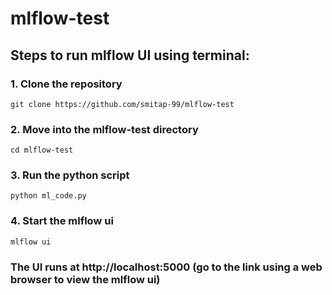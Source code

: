 # mlflow-test
## Steps to run mlflow UI using terminal:     
### 1. Clone the repository
    git clone https://github.com/smitap-99/mlflow-test      
### 2. Move into the mlflow-test directory     
    cd mlflow-test
### 3. Run the python script      
    python ml_code.py
### 4. Start the mlflow ui
    mlflow ui
### The UI runs at http://localhost:5000 (go to the link using a web browser to view the mlflow ui)
